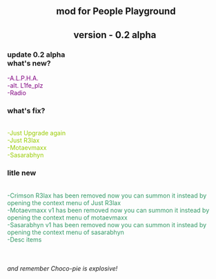 <h2 style="text-align: center;">mod for People Playground</h2>
<h2 style="text-align: center;">version - 0.2 alpha&nbsp;</h2>
<h3>update 0.2 alpha<br />what's new?</h3>
<p><span style="color: #800080;">-A.L.P.H.A.</span><br /><span style="color: #800080;">-alt. L1fe_plz</span><br /><span style="color: #800080;">-Radio</span></p>
<h3>what's fix?</h3>
<p><br /><span style="color: #99cc00;">-Just Upgrade again</span><br /><span style="color: #99cc00;">-Just R3lax</span><br /><span style="color: #99cc00;">-Motaevmaxx</span><br /><span style="color: #99cc00;">-Sasarabhyn</span></p>
<h3>litle new</h3>
<p><br /><span style="color: #339966;">-Crimson R3lax has been removed now you can summon it instead by opening the context menu of Just R3lax</span><br /><span style="color: #339966;">-Motaevmaxx v1 has been removed now you can summon it instead by opening the context menu of motaevmaxx</span><br /><span style="color: #339966;">-Sasarabhyn v1 has been removed now you can summon it instead by opening the context menu of sasarabhyn</span><br /><span style="color: #339966;">-Desc items</span></p>
<p>&nbsp;</p>
<h6>and remember Choco-pie is explosive!</h6>
